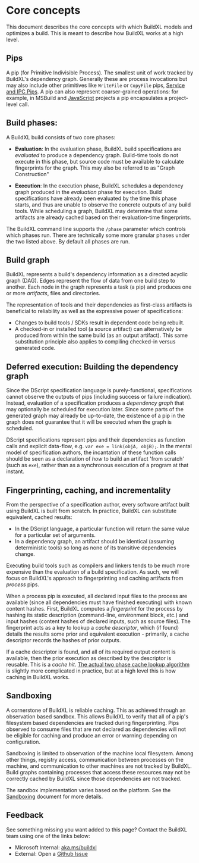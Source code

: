 # Core concepts
This document describes the core concepts with which BuildXL models and optimizes a build. This is meant to describe how BuildXL works at a high level.

## Pips
A pip (for Primitive Indivisible Process). The smallest unit of work tracked by BuildXL's dependency graph. Generally these are process invocations but may also include other primitives like `WriteFile` or `CopyFile` pips, [Service and IPC Pips](./Service-Pips.md). A pip can also represent coarser-grained operations: for example, in MSBuild and [JavaScript](Frontends/js-onboarding.md) projects a pip encapsulates a project-level call.

## Build phases:
A BuildXL build consists of two core phases:

* **Evaluation**: 
  In the evaluation phase, BuildXL build specifications are *evaluated* to produce a dependency graph. Build-time tools do not execute in this phase, but source code must be available to calculate fingerprints for the graph. This may also be referred to as "Graph Construction"

* **Execution**:
  In the execution phase, BuildXL schedules a dependency graph produced in the *evaluation* phase for execution. Build specifications have already been evaluated by the time this phase starts, and thus are unable to observe the concrete outputs of any build tools. While scheduling a graph, BuildXL may determine that some artifacts are already cached based on their evaluation-time fingerprints.

The BuildXL command line supports the `/phase` parameter which controls which phases run. There are technically some more granular phases under the two listed above. By default all phases are run.

## Build graph
BuildXL represents a build's dependency information as a directed acyclic graph (DAG). Edges represent the flow of data from one build step to another. Each node in the graph represents a task (a pip) and produces one or more _artifacts_, files and directories.

The representation of tools and their dependencies as first-class artifacts is beneficial to reliability as well as the expressive power of specifications:

* Changes to build tools / SDKs result in dependent code being rebuilt.
* A checked-in or installed tool (a source artifact) can alternatively be produced from within the same build (as an output artifact). This same substitution principle also applies to compiling checked-in versus generated code.

## Deferred execution: Building the dependency graph
Since the DScript specification language is purely-functional, specifications cannot observe the outputs of pips (including success or failure indication). Instead, evaluation of a specification produces a _dependency graph_ that may optionally be scheduled for execution later. Since some parts of the generated graph may already
be up-to-date, the existence of a pip in the graph does not guarantee that it will be executed when the graph is scheduled. 

DScript specifications represent pips and their dependencies as function calls and explicit data-flow, e.g. ``var exe = link(objA, objB);``. In the mental model of specification authors, the incantation of these function calls should be seen as a declaration of *how* to build an artifact 'from scratch' (such as ``exe``), rather than as a synchronous execution of a program at that instant.

## Fingerprinting, caching, and incrementality
From the perspective of a specification author, every software artifact built using BuildXL is built from scratch. In practice, BuildXL can substitute equivalent, cached results:

* In the DScript language, a particular function will return the same value for a particular set of arguments.
* In a dependency graph, an artifact should be identical (assuming deterministic tools) so long as none of its transitive dependencies change.

Executing build tools such as compilers and linkers tends to be much more expensive than the evaluation of a build specification. As such, we will focus on BuildXL's approach to fingerprinting and caching artifacts from *process* pips.

When a process pip is executed, all declared input files to the process are available (since all dependencies must have finished executing) with known content hashes. First, BuildXL computes a _fingerprint_ for the process by hashing its static description (command-line, environment block, etc.) and input hashes (content hashes of declared inputs, such as source files). The fingerprint acts as a key to lookup a _cache descriptor_, which (if found) details the results some prior and equivalent execution - primarily, a cache descriptor records the hashes of prior outputs.

If a cache descriptor is found, and all of its required output content is available, then the prior execution as described by the descriptor is reusable. This is a _cache hit_. [The actual two phase cache lookup algorithm](Advanced-Features/Two-Phase-Cache-Lookup.md) is slightly more complicated in practice, but at a high level this is how caching in BuildXL works.

## Sandboxing
A cornerstone of BuildXL is reliable caching. This as achieved through an observation based sandbox. This allows BuildXL to verify that all of a pip's filesystem based dependencies are tracked during fingerprinting. Pips observed to consume files that are not declared as dependencies will not be eligible for caching and produce an error or warning depending on configuration.

Sandboxing is limited to observation of the machine local filesystem. Among other things, registry access, communication between processes on the machine, and communication to other machines are not tracked by BuildXL. Build graphs containing processes that access these resources may not be correctly cached by BuildXL since those dependencies are not tracked.

The sandbox implementation varies based on the platform. See the [Sandboxing](../Specs/Sandboxing.md) document for more details.

## Feedback
See something missing you want added to this page? Contact the BuildXL team using one of the links below:</br>
 * Microsoft Internal: [aka.ms/buildxl](https://aka.ms/buildxl)
 * External: Open a [Github Issue](https://github.com/microsoft/BuildXL/issues/new)